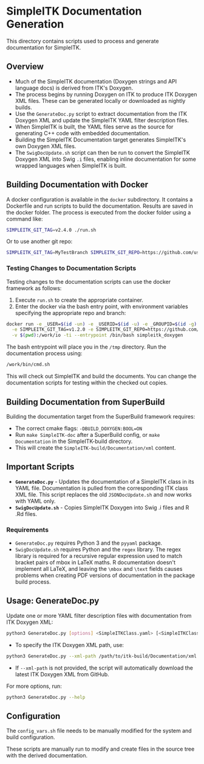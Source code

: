 # SimpleITK Documentation Generation

This directory contains scripts used to process and generate documentation for SimpleITK.

## Overview

- Much of the SimpleITK documentation (Doxygen strings and API language docs) is derived from ITK's Doxygen.
- The process begins by running Doxygen on ITK to produce ITK Doxygen XML files. These can be generated locally or downloaded as nightly builds.
- Use the `GenerateDoc.py` script to extract documentation from the ITK Doxygen XML and update the SimpleITK YAML filter description files.
- When SimpleITK is built, the YAML files serve as the source for generating C++ code with embedded documentation.
- Building the SimpleITK Documentation target generates SimpleITK's own Doxygen XML files.
- The `SwigDocUpdate.sh` script can then be run to convert the SimpleITK Doxygen XML into Swig `.i` files, enabling inline documentation for some wrapped languages when SimpleITK is built.

## Building Documentation with Docker

A docker configuration is available in the `docker` subdirectory. It contains a Dockerfile and run scripts to build the documentation. Results are saved in the docker folder. The process is executed from the docker folder using a command like:

```bash
SIMPLEITK_GIT_TAG=v2.4.0 ./run.sh
```

Or to use another git repo:

```bash
SIMPLEITK_GIT_TAG=MyTestBranch SIMPLEITK_GIT_REPO=https://github.com/username/SimpleITK.git ./run.sh
```

### Testing Changes to Documentation Scripts

Testing changes to the documentation scripts can use the docker framework as follows:

1. Execute `run.sh` to create the appropriate container.
2. Enter the docker via the bash entry point, with environment variables specifying the appropriate repo and branch:

```bash
docker run -e _USER=$(id -un) -e _USERID=$(id -u) -e _GROUPID=$(id -g) \
  -e SIMPLEITK_GIT_TAG=v1.2.0 -e SIMPLEITK_GIT_REPO=https://github.com/username/SimpleITK.git \
  -v $(pwd):/work/io -ti --entrypoint /bin/bash simpleitk_doxygen
```

The bash entrypoint will place you in the `/tmp` directory. Run the documentation process using:

```bash
/work/bin/cmd.sh
```

This will check out SimpleITK and build the documents. You can change the documentation scripts for testing within the checked out copies.

## Building Documentation from SuperBuild

Building the documentation target from the SuperBuild framework requires:

- The correct cmake flags: `-DBUILD_DOXYGEN:BOOL=ON`
- Run `make SimpleITK-doc` after a SuperBuild config, or `make Documentation` in the SimpleITK-build directory.
- This will create the `SimpleITK-build/Documentation/xml` content.

## Important Scripts

- **`GenerateDoc.py`** - Updates the documentation of a SimpleITK class in its YAML file. Documentation is pulled from the corresponding ITK class XML file. This script replaces the old `JSONDocUpdate.sh` and now works with YAML only.
- **`SwigDocUpdate.sh`** - Copies SimpleITK Doxygen into Swig .i files and R .Rd files.

### Requirements

- `GenerateDoc.py` requires Python 3 and the `pyyaml` package.
- `SwigDocUpdate.sh` requires Python and the `regex` library. The regex library is required for a recursive regular expression used to match bracket pairs of mbox in LaTeX maths. R documentation doesn't implement all LaTeX, and leaving the `\mbox` and `\text` fields causes problems when creating PDF versions of documentation in the package build process.

## Usage: GenerateDoc.py

Update one or more YAML filter description files with documentation from ITK Doxygen XML:

```bash
python3 GenerateDoc.py [options] <SimpleITKClass.yaml> [<SimpleITKClass2.yaml> ...]
```

- To specify the ITK Doxygen XML path, use:

```bash
python3 GenerateDoc.py --xml-path /path/to/itk-build/Documentation/xml MyFilter.yaml
```

- If `--xml-path` is not provided, the script will automatically download the latest ITK Doxygen XML from GitHub.

For more options, run:

```bash
python3 GenerateDoc.py --help
```

## Configuration

The `config_vars.sh` file needs to be manually modified for the system and build configuration.

These scripts are manually run to modify and create files in the source tree with the derived documentation.
